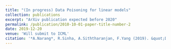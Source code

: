 ```yaml
---
title: "(In progress) Data Poisoning for linear models"
collection: publications
excerpt: "ArXiv publication expected before 2020"
permalink: /publication/2010-10-01-paper-title-number-2
date: 2019-12-20
venue: 'Will submit to ICML'
citation: '*A.Narang*, R.Sinha, A.Siththaranjan, F.Yang (2019). &quot;Data Poisoning for linear models.&quot; <i>ICML</i>. 1(2).'
---
```



